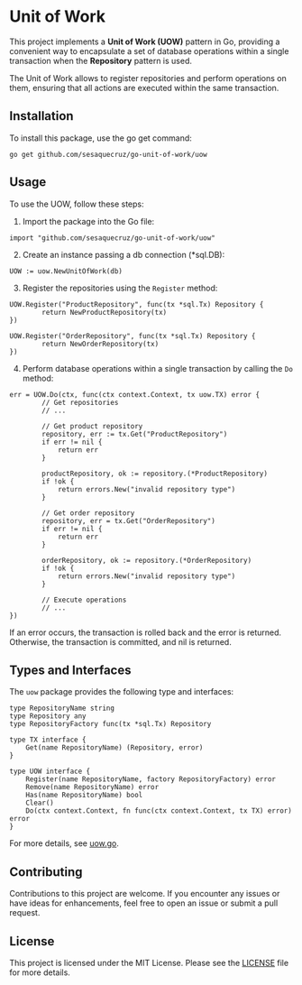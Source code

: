 # Unit of Work

This project implements a **Unit of Work (UOW)** pattern in Go, providing a convenient way to encapsulate a set of database operations within a single transaction when the **Repository** pattern is used. 

The Unit of Work allows to register repositories and perform operations on them, ensuring that all actions are executed within the same transaction.

## Installation

To install this package, use the go get command:

```
go get github.com/sesaquecruz/go-unit-of-work/uow
```

## Usage

To use the UOW, follow these steps:

1. Import the package into the Go file:

```
import "github.com/sesaquecruz/go-unit-of-work/uow"
```

2. Create an instance passing a db connection (*sql.DB):

```
UOW := uow.NewUnitOfWork(db)
```

3. Register the repositories using the `Register` method:

```
UOW.Register("ProductRepository", func(tx *sql.Tx) Repository {
		return NewProductRepository(tx)
})
```

```
UOW.Register("OrderRepository", func(tx *sql.Tx) Repository {
		return NewOrderRepository(tx)
})
```

4. Perform database operations within a single transaction by calling the `Do` method:

```
err = UOW.Do(ctx, func(ctx context.Context, tx uow.TX) error {
		// Get repositories
		// ...

		// Get product repository
		repository, err := tx.Get("ProductRepository")
		if err != nil {
			return err
		}

		productRepository, ok := repository.(*ProductRepository)
		if !ok {
			return errors.New("invalid repository type")
		}

		// Get order repository
		repository, err = tx.Get("OrderRepository")
		if err != nil {
			return err
		}

		orderRepository, ok := repository.(*OrderRepository)
		if !ok {
			return errors.New("invalid repository type")
		}

		// Execute operations
		// ...
})
```

If an error occurs, the transaction is rolled back and the error is returned. Otherwise, the transaction is committed, and nil is returned.

## Types and Interfaces
The `uow` package provides the following type and interfaces:

```
type RepositoryName string
type Repository any
type RepositoryFactory func(tx *sql.Tx) Repository
```

```
type TX interface {
	Get(name RepositoryName) (Repository, error)
}
```

```
type UOW interface {
	Register(name RepositoryName, factory RepositoryFactory) error
	Remove(name RepositoryName) error
	Has(name RepositoryName) bool
	Clear()
	Do(ctx context.Context, fn func(ctx context.Context, tx TX) error) error
}
```

For more details, see [uow.go](./uow/uow.go).

## Contributing

Contributions to this project are welcome. If you encounter any issues or have ideas for enhancements, feel free to open an issue or submit a pull request.

## License
This project is licensed under the MIT License. Please see the [LICENSE](./LICENSE) file for more details.
